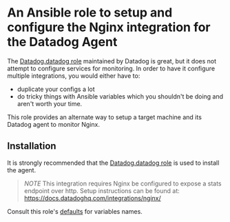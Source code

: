 # An Ansible role to setup and configure the Nginx integration for the Datadog Agent
The [Datadog.datadog role][] maintained by Datadog is great, but it does not attempt to configure services for monitoring.
In order to have it configure multiple integrations, you
would either have to:
 * duplicate your configs a lot
 * do tricky things with Ansible variables
which you shouldn't be doing and aren't worth your time.

This role provides an alternate way to setup a target machine and its Datadog agent to monitor Nginx.

## Installation

It is strongly recommended that the [Datadog.datadog role][] is used to install the agent.

> *NOTE* This integration requires Nginx be configured to expose a stats endpoint over http.
Setup instructions can be found at: https://docs.datadoghq.com/integrations/nginx/

Consult this role's [defaults](defaults/main.yml) for variables names.

[Datadog.datadog role]: https://github.com/DataDog/ansible-datadog
